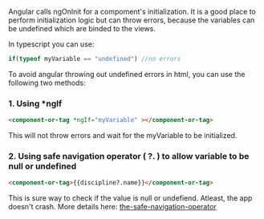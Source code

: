 Angular calls ngOnInit for a compoment's initialization. It is a good place to perform initialization logic but can throw errors, 
because the variables can be undefined which are binded to the views. 

In typescript you can use:
```ts
if(typeof myVariable == "undefined") //no errors
```

To avoid angular throwing out undefined errors in html, you can use the following two methods:

### 1. Using *ngIf
```html
<component-or-tag *ngIf="myVariable" ></component-or-tag>
```
This will not throw errors and wait for the myVariable to be initialized. 

### 2. Using safe navigation operator ( ?. ) to allow variable to be null or undefined
```html
<component-or-tag>{{discipline?.name}}</component-or-tag>
```
This is sure way to check if the value is null or undefiend. Atleast, the app doesn't crash. More details here: [the-safe-navigation-operator](https://angular.io/guide/template-syntax#the-safe-navigation-operator----and-null-property-paths)
